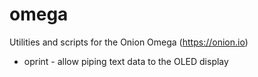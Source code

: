 # omega
Utilities and scripts for the Onion Omega (https://onion.io)

* oprint - allow piping text data to the OLED display
